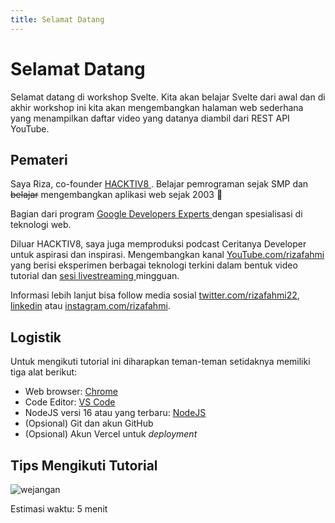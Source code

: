 ```yaml
---
title: Selamat Datang
---
```


# Selamat Datang

Selamat datang di workshop Svelte. Kita akan belajar Svelte dari awal dan di akhir workshop ini kita akan mengembangkan halaman web sederhana yang menampilkan daftar video yang datanya diambil dari REST API YouTube.

## Pemateri

Saya Riza, co-founder [ HACKTIV8 ](https://hacktiv8.com/). Belajar pemrograman sejak SMP dan ~~belajar~~ mengembangkan aplikasi web sejak 2003 👴

Bagian dari program [ Google Developers Experts ](https://developers.google.com/community/experts/directory/profile/profile-riza-fahmi) dengan spesialisasi di teknologi web.

Diluar HACKTIV8, saya juga memproduksi podcast Ceritanya Developer untuk aspirasi dan inspirasi. Mengembangkan kanal [YouTube.com/rizafahmi](https://youtube.com/rizafahmi) yang berisi eksperimen berbagai teknologi terkini dalam bentuk video tutorial dan [ sesi livestreaming ](https://youtube.com/rizafahmi?sub_confirmation=1) mingguan.

Informasi lebih lanjut bisa follow media sosial [twitter.com/rizafahmi22](https://twitter.com/rizafahmi22), [linkedin](https://linkedin.com/in/rizafahmi) atau [instagram.com/rizafahmi](https://instagram.com/rizafahmi).

## Logistik

Untuk mengikuti tutorial ini diharapkan teman-teman setidaknya memiliki tiga alat berikut:

- Web browser: [Chrome](https://www.google.com/chrome/index.html)
- Code Editor: [VS Code](https://code.visualstudio.com/)
- NodeJS versi 16 atau yang terbaru: [NodeJS](https://nodejs.org/en/)
- (Opsional) Git dan akun GitHub
- (Opsional) Akun Vercel untuk _deployment_

## Tips Mengikuti Tutorial

![wejangan](/do-not-copy-paste.png)

Estimasi waktu: 5 menit
